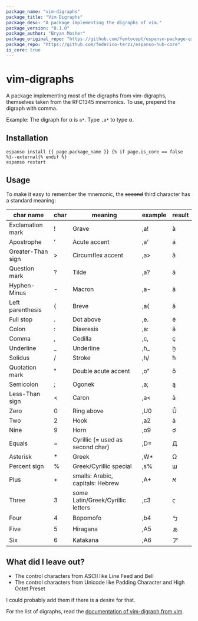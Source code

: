 ```yaml
---
package_name: "vim-digraphs"
package_title: "Vim Digraphs"
package_desc: "A package implementing the digraphs of vim."
package_version: "0.1.0"
package_author: "Bryan Mosher"
package_original_repo: "https://github.com/femtocept/espanso-package-example"
package_repo: "https://github.com/federico-terzi/espanso-hub-core"
is_core: true
---
```


# vim-digraphs 

A package implementing most of the digraphs from vim-digraphs, themselves taken from the RFC1345 mnemonics. To use, prepend the digraph with comma.

Example: The digraph for α is `a*`. Type `,a*` to type α.

## Installation

```
espanso install {{ page.package_name }} {% if page.is_core == false %}--external{% endif %}
espanso restart
```

## Usage

To make it easy to remember the mnemonic, the ~~second~~ third character has
a standard meaning:

| char name             | char  | meaning                           | example | result |
|-----------------------|-------|-----------------------------------|---------|--------|
| Exclamation mark      | !     | Grave                             | ,a! | à |
| Apostrophe            | '     | Acute accent                      | ,a' | á |
| Greater-Than sign     | >     | Circumflex accent                 | ,a> | â |
| Question mark         | ?     | Tilde                             | ,a? | ã |
| Hyphen-Minus          | -     | Macron                            | ,a- | ā |
| Left parenthesis      | (     | Breve                             | ,a( | ă |
| Full stop             | .     | Dot above                         | ,e. | ė |
| Colon                 | :     | Diaeresis                         | ,a: | ä |
| Comma                 | ,     | Cedilla                           | ,c, | ç |
| Underline             | _     | Underline                         | ,h_ | ẖ |
| Solidus               | /     | Stroke                            | ,h/ | ħ |
| Quotation mark        | "     | Double acute accent               | ,o" | ő |
| Semicolon             | ;     | Ogonek                            | ,a; | ą |
| Less-Than sign        | <     | Caron                             | ,a< | ǎ |
| Zero                  | 0     | Ring above                        | ,U0 | Ů |
| Two                   | 2     | Hook                              | ,a2 | ả |
| Nine                  | 9     | Horn                              | ,o9 | ơ |
| Equals                | =     | Cyrillic (= used as second char)  | ,D= | Д |
| Asterisk              | *     | Greek                             | ,W* | Ω |
| Percent sign          | %     | Greek/Cyrillic special            | ,s% | ш |
| Plus                  | +     | smalls: Arabic, capitals: Hebrew  | ,A+ | א |
| Three                 | 3     | some Latin/Greek/Cyrillic letters | ,c3 | ҁ |
| Four                  | 4     | Bopomofo                          | ,b4 | ㄅ |
| Five                  | 5     | Hiragana                          | ,A5 | ぁ |
| Six                   | 6     | Katakana                          | ,A6 | ア |

## What did I leave out?

- The control characters from ASCII like Line Feed and Bell
- The control characters from Unicode like Padding Character and High Octet Preset

I could probably add them if there is a desire for that.

For the list of digraphs, read the [documentation of vim-digraph from
vim](https://vimhelp.org/digraph.txt.html#digraphs-default).
